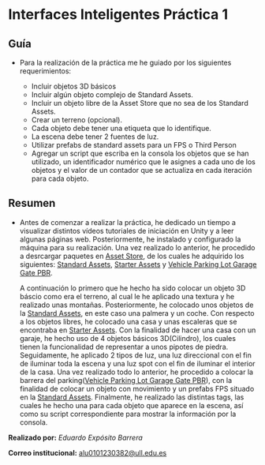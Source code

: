 # Interfaces Inteligentes Práctica 1

## Guía
- Para la realización de la práctica me he guiado por los siguientes requerimientos:

  - Incluir objetos 3D básicos
  - Incluir algún objeto complejo de Standard Assets.
  - Incluir un objeto libre de la Asset Store que no sea de los Standard Assets.
  - Crear un terreno (opcional).
  - Cada objeto debe tener una etiqueta que lo identifique.
  - La escena debe tener 2 fuentes de luz.
  - Utilizar prefabs de standard assets para un FPS o Third Person
  - Agregar un script que escriba en la consola los objetos que se han utilizado, un identificador numérico que le asignes a cada uno de los objetos y el valor de un contador     que se actualiza en cada iteración para cada objeto.

## Resumen
- Antes de comenzar a realizar la práctica, he dedicado un tiempo a visualizar distintos vídeos tutoriales de iniciación en Unity y a leer algunas páginas web. Posteriormente,   he instalado y configurado la máquina para su realización. Una vez realizado lo anterior, he procedido a desrcargar paquetes en [Asset Store](https://assetstore.unity.com/),   de los cuales he adquirido los siguientes: [Standard Assets](https://assetstore.unity.com/packages/essentials/asset-packs/standard-assets-for-unity-2018-4-32351), [Starter Assets](https://assetstore.unity.com/packages/essentials/starter-assets-third-person-character-controller-196526) y [Vehicle Parking Lot Garage Gate PBR](https://assetstore.unity.com/packages/3d/environments/roadways/vehicle-parking-lot-garage-gate-pbr-111423).
  
  A continuación lo primero que he hecho ha sido colocar un objeto 3D báscio como era el terreno, al cual le he aplicado una textura y he realizado unas montañas. Posteriormente, he colocado unos objetos de la [Standard Assets](https://assetstore.unity.com/packages/essentials/asset-packs/standard-assets-for-unity-2018-4-32351), en este caso una palmera y un coche. Con respecto a los objetos libres, he colocado una casa y unas escaleras que se encontraba en [Starter Assets](https://assetstore.unity.com/packages/essentials/starter-assets-third-person-character-controller-196526). Con la finalidad de hacer una casa con un garaje, he hecho uso de 4 objetos básicos 3D(Cilindro), los cuales tienen la funcionalidad de representar a unos pipotes de piedra. Seguidamente, he aplicado 2 tipos de luz, una luz direccional con el fin de iluminar toda la escena y una luz spot con el fin de iluminar el interior de la casa. Una vez realizado todo lo anterior, he procedido a colocar la barrera del parking([Vehicle Parking Lot Garage Gate PBR](https://assetstore.unity.com/packages/3d/environments/roadways/vehicle-parking-lot-garage-gate-pbr-111423)), con la finalidad de colocar un objeto con movimiento y un prefabs FPS situado en la [Standard Assets](https://assetstore.unity.com/packages/essentials/asset-packs/standard-assets-for-unity-2018-4-32351). Finalmente, he realizado las distintas tags, las cuales he hecho una para cada objeto que aparece en la escena, así como su script correspondiente para mostrar la información por la consola.

**Realizado por:** *Eduardo Expósito Barrera*

**Correo institucional:** alu0101230382@ull.edu.es
